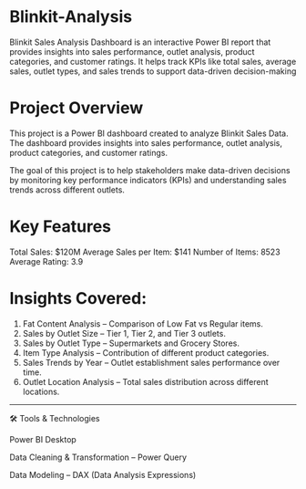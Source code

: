 # Blinkit-Analysis
Blinkit Sales Analysis Dashboard is an interactive Power BI report that provides insights into sales performance, outlet analysis, product categories, and customer ratings. It helps track KPIs like total sales, average sales, outlet types, and sales trends to support data-driven decision-making

# Project Overview
This project is a Power BI dashboard created to analyze Blinkit Sales Data. The dashboard provides insights into sales performance, outlet analysis, product categories, and customer ratings.

The goal of this project is to help stakeholders make data-driven decisions by monitoring key performance indicators (KPIs) and understanding sales trends across different outlets.

# Key Features

Total Sales: $120M
Average Sales per Item: $141
Number of Items: 8523
Average Rating: 3.9

# Insights Covered:
1. Fat Content Analysis – Comparison of Low Fat vs Regular items.
2. Sales by Outlet Size – Tier 1, Tier 2, and Tier 3 outlets.
3. Sales by Outlet Type – Supermarkets and Grocery Stores.
4. Item Type Analysis – Contribution of different product categories.
5. Sales Trends by Year – Outlet establishment sales performance over time.
6. Outlet Location Analysis – Total sales distribution across different locations.




---

🛠️ Tools & Technologies

Power BI Desktop

Data Cleaning & Transformation – Power Query

Data Modeling – DAX (Data Analysis Expressions)
